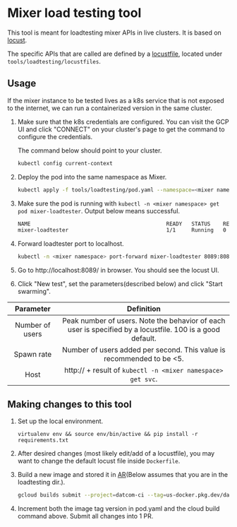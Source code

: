 # Mixer load testing tool

This tool is meant for loadtesting mixer APIs in live clusters. It is based on [locust](https://docs.locust.io/en/stable/).

The specific APIs that are called are defined by a [locustfile](https://docs.locust.io/en/stable/writing-a-locustfile.html), located under `tools/loadtesting/locustfiles`. 

## Usage

If the mixer instance to be tested lives as a k8s service that is not exposed to the internet, we can run a containerized version in the same cluster.

1.  Make sure that the k8s credentials are configured. You can visit the GCP UI and click "CONNECT" on your cluster's page to get the command to configure the credentials.

    The command below should point to your cluster.
    ```sh
    kubectl config current-context
    ```

2.  Deploy the pod into the same namespace as Mixer.

    ```sh
    kubectl apply -f tools/loadtesting/pod.yaml --namespace=<mixer namespace>
    ```

3.  Make sure the pod is running with `kubectl -n <mixer namespace> get pod mixer-loadtester`. Output below means successful.

    ```sh
    NAME                                           READY   STATUS    RESTARTS      AGE
    mixer-loadtester                               1/1     Running   0             0m
    ```

4.  Forward loadtester port to localhost.

    ```sh
    kubectl -n <mixer namespace> port-forward mixer-loadtester 8089:8089
    ```
5.  Go to http://localhost:8089/ in browser. You should see the locust UI.
6.  Click "New test", set the parameters(described below) and click "Start swarming".

| Parameter | Definition |
| :---: | :---: | 
| Number of users  | Peak number of users. Note the behavior of each user is specified by a locustfile. 100 is a good default. |
| Spawn rate  | Number of users added per second. This value is recommended to be <5. |
| Host  | http:// + result of `kubectl -n <mixer namespace> get svc`. | 

## Making changes to this tool

1.  Set up the local environment.

    `virtualenv env && source env/bin/active && pip install -r requirements.txt`
2.  After desired changes (most likely edit/add of a locustfile), you may want to change the default locust file inside `Dockerfile`.
3.  Build a new image and stored it in [AR](https://cloud.google.com/artifact-registry/docs)(Below assumes that you are in the loadtesting dir.).

    ```sh
    gcloud builds submit --project=datcom-ci --tag=us-docker.pkg.dev/datcom-ci/mixer/loadtester:v2
    ```
4.  Increment both the image tag version in pod.yaml and the cloud build command above. Submit all changes into 1 PR.
